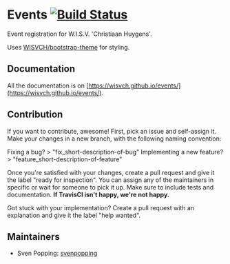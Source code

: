 # Events [![Build Status](https://travis-ci.org/WISVCH/events.svg?branch=master)](https://travis-ci.org/WISVCH/events)
Event registration for W.I.S.V. 'Christiaan Huygens'.

Uses [WISVCH/bootstrap-theme](https://github.com/WISVCH/bootstrap-theme) for styling.

## Documentation

All the documentation is on [https://wisvch.github.io/events/](https://wisvch.github.io/events/).

## Contribution

If you want to contribute, awesome! First, pick an issue and self-assign it. Make your changes in a new branch, with the following naming convention:

Fixing a bug? > "fix_short-description-of-bug"
Implementing a new feature? > "feature_short-description-of-feature"

Once you're satisfied with your changes, create a pull request and give it the label "ready for inspection". You can assign any of the maintainers 
in specific or wait for someone to pick it up. Make sure to include tests and documentation. 
**If TravisCI isn't happy, we're not happy.**

Got stuck with your implementation? Create a pull request with an explanation and give it the label "help wanted". 

## Maintainers

- Sven Popping: [svenpopping](https://github.com/svenpopping)
